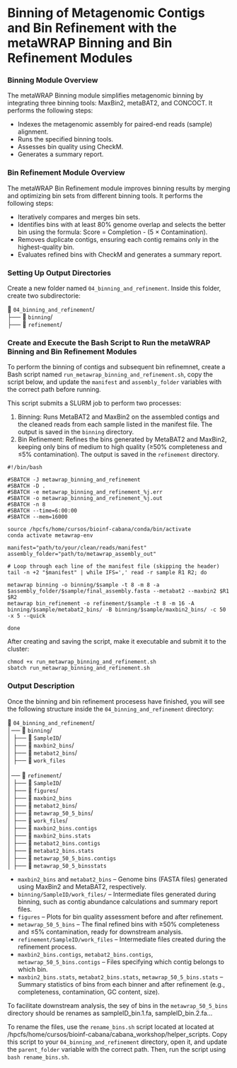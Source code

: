 # Binning of Metagenomic Contigs and Bin Refinement with the metaWRAP Binning and Bin Refinement Modules

### Binning Module Overview
The metaWRAP Binning module simplifies metagenomic binning by integrating three binning tools: MaxBin2, metaBAT2, and CONCOCT. It performs the following steps:

- Indexes the metagenomic assembly for paired-end reads (sample) alignment.
- Runs the specified binning tools.
- Assesses bin quality using CheckM.
- Generates a summary report.

### Bin Refinement Module Overview
The metaWRAP Bin Refinement module improves binning results by merging and optimizing bin sets from different binning tools. It performs the following steps:

- Iteratively compares and merges bin sets.
- Identifies bins with at least 80% genome overlap and selects the better bin using the formula: Score = Completion - (5 × Contamination).
- Removes duplicate contigs, ensuring each contig remains only in the highest-quality bin.
- Evaluates refined bins with CheckM and generates a summary report.

### Setting Up Output Directories

Create a new folder named `04_binning_and_refinement`. Inside this folder, create two subdirectorie:

📂 `04_binning_and_refinement`/ <br>
├── 📁 `binning`/ <br>
├── 📁 `refinement`/

### Create and Execute the Bash Script to Run the metaWRAP Binning and Bin Refinement Modules

To perform the binning of contigs and subsequent bin refinemnet, create a Bash script named `run_metawrap_binning_and_refinement.sh`, copy the script below, and update the `manifest` and `assembly_folder` variables with the correct path before running. 

This script submits a SLURM job to perform  two processes:
1. Binning: Runs MetaBAT2 and MaxBin2 on the assembled contigs and the cleaned reads from each sample listed in the manifest file. The output is saved in the `binning` directory.
2. Bin Refinement: Refines the bins generated by MetaBAT2 and MaxBin2, keeping only bins of medium to high quality (≥50% completeness and ≤5% contamination). The output is saved in the `refinement` directory.

```
#!/bin/bash

#SBATCH -J metawrap_binning_and_refinement
#SBATCH -D .
#SBATCH -e metawrap_binning_and_refinement_%j.err
#SBATCH -o metawrap_binning_and_refinement_%j.out
#SBATCH -n 8
#SBATCH --time=6:00:00	
#SBATCH --mem=16000	

source /hpcfs/home/cursos/bioinf-cabana/conda/bin/activate
conda activate metawrap-env

manifest="path/to/your/clean/reads/manifest"
assembly_folder="path/to/metawrap_assembly_out"

# Loop through each line of the manifest file (skipping the header)
tail -n +2 "$manifest" | while IFS=',' read -r sample R1 R2; do

metawrap binning -o binning/$sample -t 8 -m 8 -a $assembly_folder/$sample/final_assembly.fasta --metabat2 --maxbin2 $R1 $R2
metawrap bin_refinement -o refinement/$sample -t 8 -m 16 -A binning/$sample/metabat2_bins/ -B binning/$sample/maxbin2_bins/ -c 50 -x 5 --quick

done
```

After creating and saving the script, make it executable and submit it to the cluster:

```
chmod +x run_metawrap_binning_and_refinement.sh
sbatch run_metawrap_binning_and_refinement.sh
```

### Output Description

Once the binning and bin refinement procesess have finished, you will see the following structure inside the `04_binning_and_refinement` directory:

📂 `04_binning_and_refinement`/ <br>
│── 📂 `binning`/ <br>
│   ├── 📂 `SampleID`/ <br>
│     ├── 📂 `maxbin2_bins`/ <br>
│     ├── 📂 `metabat2_bins`/  <br>
│     ├── 📂 `work_files` <br>
│ <br>
│── 📂 `refinement`/ <br>
│   ├── 📂 `SampleID`/ <br>
│     ├── 📂 `figures`/ <br>
│     ├── 📂 `maxbin2_bins` <br>
│     ├── 📂 `metabat2_bins`/ <br>
│     ├── 📂 `metawrap_50_5_bins`/ <br>
│     ├── 📂 `work_files`/ <br>
│     ├── 📄 `maxbin2_bins.contigs` <br>
│     ├── 📄 `maxbin2_bins.stats` <br>
│     ├── 📄 `metabat2_bins.contigs` <br>
│     ├── 📄 `metabat2_bins.stats` <br>
│     ├── 📄 `metawrap_50_5_bins.contigs` <br> 
│     ├── 📄 `metawrap_50_5_binsstats` 


- `maxbin2_bins` and `metabat2_bins` – Genome bins (FASTA files) generated using MaxBin2 and MetaBAT2, respectively. 
- `binning/SampleID/work_files/` – Intermediate files generated during binning, such as contig abundance calculations and summary report files.
- `figures` – Plots for bin quality assessment before and after refinement.
- `metawrap_50_5_bins` – The final refined bins with ≥50% completeness and ≤5% contamination, ready for downstream analysis.
- `refinement/SampleID/work_files` – Intermediate files created during the refinement process.
- `maxbin2_bins.contigs`, `metabat2_bins.contigs`, `metawrap_50_5_bins.contigs` – Files specifying which contig belongs to which bin.
- `maxbin2_bins.stats`, `metabat2_bins.stats`, `metawrap_50_5_bins.stats` – Summary statistics of bins from each binner and after refinement (e.g., completeness, contamination, GC content, size).

To facilitate downstream analysis, the sey of bins in the `metawrap_50_5_bins` directory should be renames as sampleID_bin.1.fa, sampleID_bin.2.fa...

To rename the files, use the `rename_bins.sh` script located at located at /hpcfs/home/cursos/bioinf-cabana/cabana_workshop/helper_scripts. Copy this script to your `04_binning_and_refinement` directory, open it, and update the `parent_folder` variable with the correct path. Then, run the script using `bash rename_bins.sh`.


